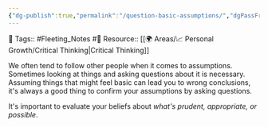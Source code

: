 ```yaml
---
{"dg-publish":true,"permalink":"/question-basic-assumptions/","dgPassFrontmatter":true,"noteIcon":"1","created":"2023-11-14T21:08:43.938+05:30","updated":"2023-12-17T22:17:07.972+05:30"}
---
```


🧶 Tags:: #Fleeting_Notes #🌱 
Resource:: [[🌍 Areas/📈 Personal Growth/Critical Thinking\|Critical Thinking]]

We often tend to follow other people when it comes to assumptions. Sometimes looking at things and asking questions about it is necessary. Assuming things that might feel basic can lead you to wrong conclusions, it's always a good thing to confirm your assumptions by asking questions.

It's important to evaluate your beliefs about *what's prudent, appropriate, or possible*.